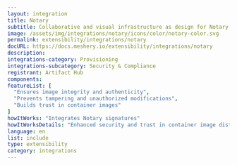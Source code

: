 ```yaml
---
layout: integration
title: Notary
subtitle: Collaborative and visual infrastructure as design for Notary
image: /assets/img/integrations/notary/icons/color/notary-color.svg
permalink: extensibility/integrations/notary
docURL: https://docs.meshery.io/extensibility/integrations/notary
description: 
integrations-category: Provisioning
integrations-subcategory: Security & Compliance
registrant: Artifact Hub
components: 
featureList: [
  "Ensures image integrity and authenticity",
  "Prevents tampering and unauthorized modifications",
  "Builds trust in container images"
]
howItWorks: "Integrates Notary signatures"
howItWorksDetails: "Enhanced security and trust in container image distribution in Kubernetes"
language: en
list: include
type: extensibility
category: integrations
---
```

